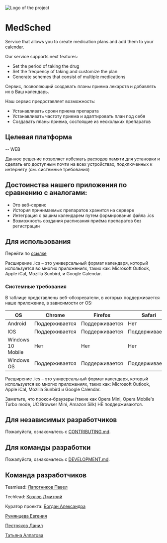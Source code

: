 ![Logo of the project](https://github.com/lpvmak/med_sched/blob/master/logo.png)

# MedSched

Service that allows you to create medication plans and add them to your calendar.

Our service supports next features:

* Set the period of taking the drug
* Set the frequency of taking and customize the plan
* Generate schemes that consist of multiple medications

Сервис, позволяющий создавать планы приема лекарств и добавлять их в Ваш календарь.

Наш сервис предоставляет возможность:

* Устанавливать сроки приема препарата
* Устанавливать частоту приема и адаптировать план под себя 
* Создавать планы приема, состоящие из нескольких препаратов

## Целевая платформа

-- WEB

Данное решение позволяет избежать расходов памяти для установки и сделать его доступным почти на всех устройствах, подключенных к интернету (см. системные требования)

## Достоинства нашего приложения по сравнению с аналогами:

* Это веб-сервис
* История принимаемых препаратов хранится на сервере
* Интеграция с вашим календарем путем формирования файла .ics
* Возможность создания расписания приёма препаратов без регистрации 

## Для использования

Перейти по [ссылке](http://medsched.online)

Расширение .ics – это универсальный формат календаря, который используется во многих приложениях, таких как: Microsoft Outlook, Apple iCal, Mozilla Sunbird, и Google Calendar.

### Системные требования

В таблице представлены веб-обозреватели, в которых поддерживается наше приложение, в зависимости от OS:

|  OS                        | **Chrome** | **Firefox** | **Safari** | **Microsoft Edge** |
|----------------------------|------------|------------|------------|------------|
| Android            | Поддерживается        | Поддерживается        | Нет      | Поддерживается       |
| IOS         | Поддерживается        | Поддерживается        | Поддерживается        | Поддерживается        |
| Windows 10 Mobile | Нет        | Нет        | Нет        | Поддерживается        |
| Windows OS | Поддерживается        | Поддерживается        | Поддерживается        | Поддерживается        |


Расширение .ics – это универсальный формат календаря, который используется во многих приложениях, таких как: Microsoft Outlook, Apple iCal, Mozilla Sunbird и Google Calendar.

Заметьте, что прокси-браузеры (такие как Opera Mini, Opera Mobile's Turbo mode, UC Browser Mini, Amazon Silk) НЕ поддерживаются.

## Для независимых разработчиков

Пожалуйста, ознакомьтесь с [CONTRIBUTING.md](https://github.com/lpvmak/med_sched/blob/master/CONTRIBUTING.md).


## Для команды разработки

Пожалуйста, ознакомьтесь с [DEVELOPMENT.md](https://github.com/lpvmak/med_sched/blob/master/DEVELOPMENT.md).

## Команда разработчиков

Teamlead: [Лапотников Павел](https://github.com/lpvmak)

Techlead: [Козлов Дмитрий](https://github.com/KoDim97)

Куратор проекта: [Богдан Александра](https://github.com/AleksandraBogdan)

[Румянцева Евгения](https://github.com/unjamini)

[Пестряков Данил](https://github.com/DanilPestryakov)

[Татьяна Алпатова](https://github.com/atani20)

